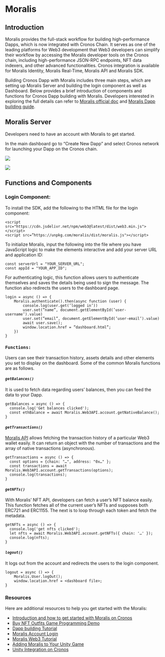 # Moralis

## **Introduction**

Moralis provides the full-stack workflow for building high-performance Dapps, which is now integrated with Cronos Chain. It serves as one of the leading platforms for Web3 development that Web3 developers can simplify their workflow by accessing the Moralis developer tools on the Cronos chain, including high-performance JSON-RPC endpoints, NFT data indexers, and other advanced functionalities. Cronos integration is available for Moralis Identity, Moralis Real-Time, Moralis API and Moralis SDK.&#x20;

Building Cronos Dapp with Moralis includes three main steps, which are setting up Moralis Server and building the login component as well as Dashboard. Below provides a brief introduction of components and functions for Cronos Dapp building with Moralis. Developers interested in exploring the full details can refer to [Moralis official doc](https://docs.moralis.io/moralis-dapp/web3-api) and [Moralis Dapp building guide](https://moralis.io/how-to-build-a-cronos-dapp/).

## Moralis Server

Developers need to have an account with Moralis to get started.&#x20;

In the main dashboard go to “Create New Dapp” and select Cronos network for launching your Dapp on the Cronos chain.

![](https://lh5.googleusercontent.com/7oIaGeTNe80fuhymIeCuPRIg-uoSS9bI3OO2VLGWZi3hOIyPfc2Dmc7i48vRbkcuLHSxZrMMpFauaMmRtByIbX0xWlSp020-zodS-r0ZpFGMqUlyjszH6Td0IbqGpePIzk7MKB1F7SGSD7ZnpJf0DP4)

![](https://lh4.googleusercontent.com/A5vDJU3yd7sFEVHpMtVVML2j4vFSst-GliJ9r-KJsuEhaKb\_jj2tf58oLR-4N403oL2RHo9T7gRah-gzYQ5ARtHuUarfSF-v2432IiRaXL6md3HslVWQF0u0f-PpM\_7Uj1zmsJL0HP-xVf3wJDKpEfg)

## **Functions and Components**

### **Login Component:**

To install the SDK, add the following to the HTML file for the login component:

```
<script src="https://cdn.jsdelivr.net/npm/web3@latest/dist/web3.min.js"></script>
<script src=”https://unpkg.com/moralis/dist/moralis.js"></script>
```

To initialize Moralis, input the following into the file where you have JavaScript logic to make the elements interactive and add your server URL and application ID:

```
const serverUrl = "YOUR_SERVER_URL"; 
const appId = "YOUR_APP_ID";
```

For authenticating logic, this function allows users to authenticate themselves and saves the details being used to sign the message. The function also redirects the users to the dashboard page.

```
login = async () => {
    Moralis.authenticate().then(async function (user) {
        console.log(user.get(’logged in’))
        user.set(”name”, document.getElementById(’user-username’).value)
        user.set(”email”, document.getElementById(’user-email’).value)
        await user.save();
        window.location.href = ”dashboard.html”; 
    })
}
```



### **`Functions`**`:`

Users can see their transaction history, assets details and other elements you set to display on the dashboard. Some of the common Moralis functions are as follows.

#### _**`getBalances()`**_

It is used to fetch data regarding users’ balances, then you can feed the data to your Dapp.

```
getBalances = async () => {
  console.log('Get balances clicked');
  const ethBalance = await Moralis.Web3API.account.getNativeBalance();
}
```

#### _**`getTransactions()`**_

[Moralis API](https://docs.moralis.io/moralis-dapp/web3-api) allows fetching the transaction history of a particular Web3 wallet easily. It can return an object with the number of transactions and the array of native transactions (asynchronous).

```
getTransactions = async () => {
  const options = {chain: "…", address: "0x…" };
  const transactions = await Moralis.Web3API.account.getTransactions(options);
  console.log(transactions);
} 
```

#### _`getNFTs()`_

With Moralis’ NFT API, developers can fetch a user’s NFT balance easily. This function fetches all of the current user’s NFTs and supposes both ERC721 and ERC1155. The next is to loop through each token and fetch the metadata.

```
getNFTs = async () => {
  console.log('get nfts clicked');
  let nfts = await Moralis.Web3API.account.getNFTs({ chain: '…' });
  console.log(nfts); 
}
```

#### _`logout()`_

It logs out from the account and redirects the users to the login component.

```
logout = async () => {
    Moralis.User.logOut();
    window.location.href = <dashboard file>;
}
```



### **Resources**

Here are additional resources to help you get started with the Moralis:

* [Introduction and how to get started with Moralis on Cronos](https://www.youtube.com/watch?v=TE7Pkx\_z5m4)
* [Buy NFT Outfits Game Programming Demo](https://youtu.be/nxezdsQT1Mk)
* [Dapp building Tutorial](https://youtu.be/jdx2H1alijQ)
* [Moralis Account Login](https://admin.moralis.io/login)
* [Moralis Web3 Tutorial](https://youtu.be/txHnWDRB728)
* [Adding Moralis to Your Unity Game](https://docs.moralis.io/moralis-dapp/connect-the-sdk/connect-with-unity)
* [Unity Integration on Cronos](https://docs.cronos.org/cronos-play/unity)
